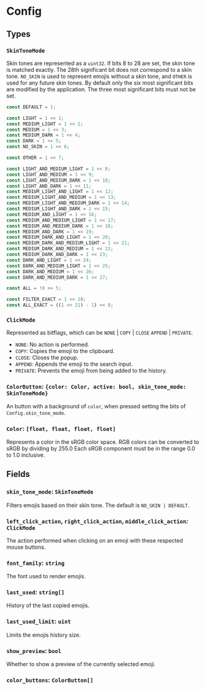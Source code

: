 # Config

## Types

### `SkinToneMode`

Skin tones are represented as a `uint32`.
If bits 8 to 28 are set, the skin tone is matched exactly.
The 28th significant bit does not correspond to a skin tone.
`NO_SKIN` is used to represent emojis without a skin tone, and `OTHER` is used for any future skin tones.
By default only the six most significant bits are modified by the application.
The three most significant bits must not be set.

```rs
const DEFAULT = 1;

const LIGHT = 1 << 1;
const MEDIUM_LIGHT = 1 << 2;
const MEDIUM = 1 << 3;
const MEDIUM_DARK = 1 << 4;
const DARK = 1 << 5;
const NO_SKIN = 1 << 6;

const OTHER = 1 << 7;

const LIGHT_AND_MEDIUM_LIGHT = 1 << 8;
const LIGHT_AND_MEDIUM = 1 << 9;
const LIGHT_AND_MEDIUM_DARK = 1 << 10;
const LIGHT_AND_DARK = 1 << 11;
const MEDIUM_LIGHT_AND_LIGHT = 1 << 12;
const MEDIUM_LIGHT_AND_MEDIUM = 1 << 13;
const MEDIUM_LIGHT_AND_MEDIUM_DARK = 1 << 14;
const MEDIUM_LIGHT_AND_DARK = 1 << 15;
const MEDIUM_AND_LIGHT = 1 << 16;
const MEDIUM_AND_MEDIUM_LIGHT = 1 << 17;
const MEDIUM_AND_MEDIUM_DARK = 1 << 18;
const MEDIUM_AND_DARK = 1 << 19;
const MEDIUM_DARK_AND_LIGHT = 1 << 20;
const MEDIUM_DARK_AND_MEDIUM_LIGHT = 1 << 21;
const MEDIUM_DARK_AND_MEDIUM = 1 << 22;
const MEDIUM_DARK_AND_DARK = 1 << 23;
const DARK_AND_LIGHT = 1 << 24;
const DARK_AND_MEDIUM_LIGHT = 1 << 25;
const DARK_AND_MEDIUM = 1 << 26;
const DARK_AND_MEDIUM_DARK = 1 << 27;

const ALL = !0 >> 5;

const FILTER_EXACT = 1 << 28;
const ALL_EXACT = ((1 << 21) - 1) << 8;
```

### `ClickMode`

Represented as bitflags, which can be `NONE` | `COPY` | `CLOSE` `APPEND` | `PRIVATE`.

- `NONE`: No action is performed.
- `COPY`: Copies the emoji to the clipboard.
- `CLOSE`: Closes the popup.
- `APPEND`: Appends the emoji to the search input.
- `PRIVATE`: Prevents the emoji from being added to the history.


### `ColorButton`: `{color: Color, active: bool, skin_tone_mode: SkinToneMode}`
An button with a background of `color`, when pressed setting the bits of `Config.skin_tone_mode`.


### `Color`: `[float, float, float, float]`
Represents a color in the sRGB color space.
RGB colors can be converted to sRGB by dividing by 255.0
Each sRGB component must be in the range 0.0 to 1.0 inclusive.


## Fields

### `skin_tone_mode`: `SkinToneMode`
Filters emojis based on their skin tone.
The default is `NO_SKIN | DEFAULT`.

### `left_click_action`, `right_click_action`, `middle_click_action`: `ClickMode`
The action performed when clicking on an emoji with these respected mouse buttons.

### `font_family`: `string`
The font used to render emojis.

### `last_used`: `string[]`
History of the last copied emojis. 

### `last_used_limit`: `uint`
Limits the emojis history size.

### `show_preview`: `bool`
Whether to show a preview of the currently selected emoji.

### `color_buttons`: `ColorButton[]`


```
